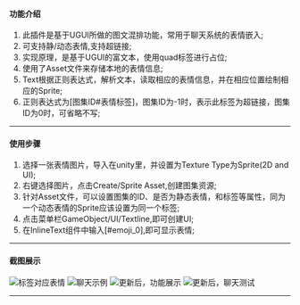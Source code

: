﻿#### **功能介绍**
1. 此插件是基于UGUI所做的图文混排功能，常用于聊天系统的表情嵌入;
2. 可支持静/动态表情,支持超链接;
3. 实现原理，是基于UGUI的富文本，使用quad标签进行占位;
4. 使用了Asset文件来存储本地的表情信息;
5. Text根据正则表达式，解析文本，读取相应的表情信息，并在相应位置绘制相应的Sprite;
6. 正则表达式为[图集ID#表情标签]，图集ID为-1时，表示此标签为超链接，图集ID为0时，可省略不写;

---
#### **使用步骤**
1. 选择一张表情图片，导入在unity里，并设置为Texture Type为Sprite(2D and UI);
2. 右键选择图片，点击Create/Sprite Asset,创建图集资源;
3. 针对Asset文件，可以设置图集的ID、是否为静态表情，和标签等属性，同为一个动态表情的Sprite应该设置为同一个标签;
4. 点击菜单栏GameObject/UI/Textline,即可创建UI;
5. 在InlineText组件中输入[#emoji_0],即可显示表情;

---
#### **截图展示**
![ 标签对应表情](https://github.com/coding2233/TextInlineSprite/blob/master/ShotScreens/tw04_01.gif)
![聊天示例](https://github.com/coding2233/TextInlineSprite/blob/master/ShotScreens/tw04_02.gif)
![更新后，功能展示](https://github.com/coding2233/TextInlineSprite/blob/master/ShotScreens/text01.gif)
![更新后，聊天测试](https://github.com/coding2233/TextInlineSprite/blob/master/ShotScreens/text02.jpg)

---
